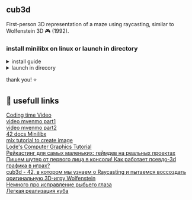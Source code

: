 ## cub3d
First-person 3D representation of a maze using raycasting, similar to Wolfenstein 3D 🎮 (1992).
  
### install minilibx on linux or launch in directory
<details>
<summary>install guide</summary>  
<br>
  
[MiniLibX from Paris students](https://github.com/42Paris/minilibx-linux)  
```  
git clone https://github.com/42Paris/minilibx-linux.git && cd minilibx-linux && make
```  
Manual install on Linux  
install libmlx.a
```
sudo cp libmlx.a /usr/local/lib 
```
install mlx.h and mlx_int.h
```
sudo mkdir /usr/local/include/mlx/ && sudo cp mlx.h mlx_int.h /usr/local/include/mlx/
```
install man1 and man3 file
```
sudo cp man/ /usr/local/
```   

edit header files in test/main.c and test/new_window.c <mlx/mlx.h> <mlx/mlx_int.h> <- your mlx.h path 
test for minilibx  
```
cd test && gcc main.c -lmlx -lXext -lX11 -o test1 && gcc new_win.c -lmlx -lXext -lX11 -o test2
```  
correct compile flags  
`gcc/clang -Wall -Wextra -Werror main.c/main.o -lmlx -lXext -lX11 -o start`  
  
</details>
  
<details>
<summary>launch in direcory</summary>
<br>
in file edit "../mlx/mlx.h" <- path to mlx.h  
  
`gcc test.c -L ../[Path to libmlx.a] -lmlx -lXext -lX11`  
</details>
  
thank you! ⭐  
  
## 📌 usefull links 
[Coding time Video](https://www.youtube.com/watch?v=vK6_Hz6O8iA)  
[video mvenmo part1](https://www.youtube.com/watch?v=Ui7qFpeqa3c&t=0s)  
[video mvenmo part2](https://www.youtube.com/watch?v=XWCHl0rpBj4&t=0s)  
[42 docs Minilibx](https://harm-smits.github.io/42docs/libs/minilibx)  
[mlx tutorial to create image](https://github.com/Gontjarow/MiniLibX/blob/master/docs/mlx-tutorial-create-image.md)  
[Lode's Computer Graphics Tutorial](https://lodev.org/cgtutor/raycasting.html)  
[Рейкастинг для самых маленьких: геймдев на реальных проектах](https://proglib.io/p/raycasting-for-the-smallest)  
[Пишем шутер от первого лица в консоли! Как работает псевдо-3d графика в играх?](http://ilinblog.ru/article.php?id_article=49)  
[cub3d - 42, в котором мы узнаем о Raycasting и пытаемся воссоздать оригинальную 3D-игру Wolfenstein](https://www.mokairui.com/opensource/ru/6149d14c5f206938f5123d54.html)  
[Немного про исправление рыбьего глаза](https://permadi.com/1996/05/ray-casting-tutorial-8/)  
[Легкая реализация куба](https://github.com/OneLoneCoder/CommandLineFPS/blob/master/CommandLineFPS.cpp)  
